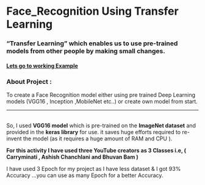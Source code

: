 # Face_Recognition Using Transfer Learning


### “Transfer Learning” which enables us to use pre-trained models from other people by making small changes.

#### [Lets go to working Example](https://www.linkedin.com/pulse/recognizing-face-using-transfer-learning-mohamed-furqan-)



### About Project :
To create a Face Recognition model either using pre trained Deep Learning models (VGG16 , Inception ,MobileNet etc..) or create own model from start.
<br><hr><br>
So, I used **VGG16 model** which is pre-trained on the **ImageNet dataset** and provided in the **keras library** for use. it saves huge efforts required to re-invent the model (as it requires a huge amount of RAM and CPU ).

**For this activity I have used three YouTube creators as 3 Classes i.e, ( Carryminati , Ashish Chanchlani and Bhuvan Bam )**

I have used 3 Epoch for my project as I have less dataset & I got 93% Accuracy ...you can use as many Epoch for a better Accuracy.
